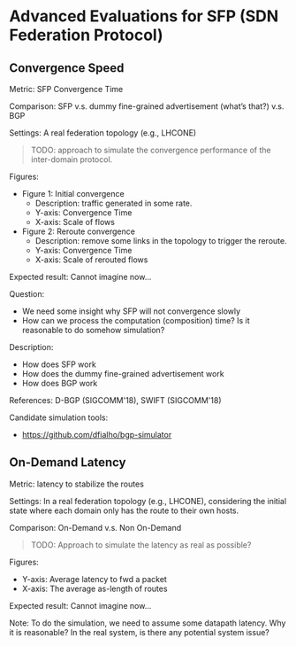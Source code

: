 # Advanced Evaluations for SFP (SDN Federation Protocol)

## Convergence Speed

Metric: SFP Convergence Time

Comparison: SFP v.s. dummy fine-grained advertisement (what’s that?) v.s. BGP

Settings: A real federation topology (e.g., LHCONE)

> TODO: approach to simulate the convergence performance of the inter-domain
> protocol.

Figures:

- Figure 1: Initial convergence
    - Description: traffic generated in some rate.
    - Y-axis: Convergence Time
    - X-axis: Scale of flows
- Figure 2: Reroute convergence
    - Description: remove some links in the topology to trigger the reroute.
    - Y-axis: Convergence Time
    - X-axis: Scale of rerouted flows

Expected result: Cannot imagine now…

Question:

- We need some insight why SFP will not convergence slowly
- How can we process the computation (composition) time? Is it reasonable to do
  somehow simulation?

Description:

- How does SFP work
- How does the dummy fine-grained advertisement work
- How does BGP work

References: D-BGP (SIGCOMM'18), SWIFT (SIGCOMM'18)

Candidate simulation tools:

- https://github.com/dfialho/bgp-simulator

## On-Demand Latency

Metric: latency to stabilize the routes

Settings: In a real federation topology (e.g., LHCONE), considering the initial
state where each domain only has the route to their own hosts.

Comparison: On-Demand v.s. Non On-Demand

> TODO: Approach to simulate the latency as real as possible?

Figures:

- Y-axis: Average latency to fwd a packet
- X-axis: The average as-length of routes

Expected result: Cannot imagine now...

Note: To do the simulation, we need to assume some datapath latency. Why it is
reasonable? In the real system, is there any potential system issue?
